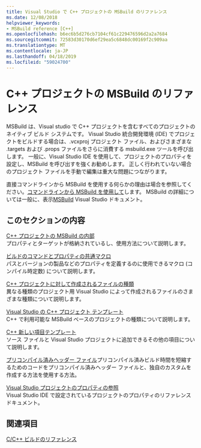 ```yaml
---
title: Visual Studio で C++ プロジェクトの MSBuild のリファレンス
ms.date: 12/08/2018
helpviewer_keywords:
- MSBuild reference [C++]
ms.openlocfilehash: b6ec6b5d276cb7104cf61c229476596d2a2a7684
ms.sourcegitcommit: 72583d30170d6ef29ea5c6848dc00169f2c909aa
ms.translationtype: MT
ms.contentlocale: ja-JP
ms.lasthandoff: 04/18/2019
ms.locfileid: "59024700"
---
```

# <a name="msbuild-reference-for-c-projects"></a>C++ プロジェクトの MSBuild のリファレンス

MSBuild は、Visual studio で C++ プロジェクトを含むすべてのプロジェクトのネイティブ ビルド システムです。 Visual Studio 統合開発環境 (IDE) でプロジェクトをビルドする場合は、.vcxproj プロジェクト ファイル、およびさまざまな .targets および .props ファイルをさらに消費する msbuild.exe ツールを呼び出します。 一般に、Visual Studio IDE を使用して、プロジェクトのプロパティを設定し、MSBuild を呼び出すを強くお勧めします。 正しく行われていない場合のプロジェクト ファイルを手動で編集は重大な問題につながります。

直接コマンドラインから MSBuild を使用する何らかの理由は場合を参照してください。[コマンドラインから MSBuild を使用して](../msbuild-visual-cpp.md)します。 MSBuild の詳細については一般に、表示[MSBuild](/visualstudio/msbuild/msbuild) Visual Studio ドキュメント。

## <a name="in-this-section"></a>このセクションの内容

[C++ プロジェクトの MSBuild の内部](msbuild-visual-cpp-overview.md)<br/>
プロパティとターゲットが格納されているし、使用方法について説明します。

[ビルドのコマンドとプロパティの共通マクロ](common-macros-for-build-commands-and-properties.md)<br/>
パスとバージョンの製品などのプロパティを定義するのに使用できるマクロ (コンパイル時定数) について説明します。

[C++ プロジェクトに対して作成されるファイルの種類](file-types-created-for-visual-cpp-projects.md)<br/>
異なる種類のプロジェクト用 Visual Studio によって作成されるファイルのさまざまな種類について説明します。

[Visual Studio の C++ プロジェクト テンプレート](visual-cpp-project-types.md)<br>
C++ で利用可能な MSBuild ベースのプロジェクトの種類について説明します。

[C++ 新しい項目テンプレート](using-visual-cpp-add-new-item-templates.md)<br>
ソース ファイルと Visual Studio プロジェクトに追加できるその他の項目について説明します。

[プリコンパイル済みヘッダー ファイル](../creating-precompiled-header-files.md)プリコンパイル済みビルド時間を短縮するためのコードをプリコンパイル済みヘッダー ファイルと、独自のカスタムを作成する方法を使用する方法。

[Visual Studio プロジェクトのプロパティの参照](property-pages-visual-cpp.md)<br/>
Visual Studio IDE で設定されているプロジェクトのプロパティのリファレンス ドキュメント。

## <a name="see-also"></a>関連項目

[C/C++ ビルドのリファレンス](c-cpp-building-reference.md)